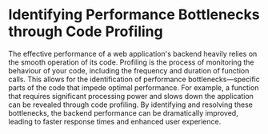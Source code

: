 # Identifying Performance Bottlenecks through Code Profiling

The effective performance of a web application's backend heavily relies on the smooth operation of its code. Profiling is the process of monitoring the behaviour of your code, including the frequency and duration of function calls. This allows for the identification of performance bottlenecks—specific parts of the code that impede optimal performance. For example, a function that requires significant processing power and slows down the application can be revealed through code profiling. By identifying and resolving these bottlenecks, the backend performance can be dramatically improved, leading to faster response times and enhanced user experience.